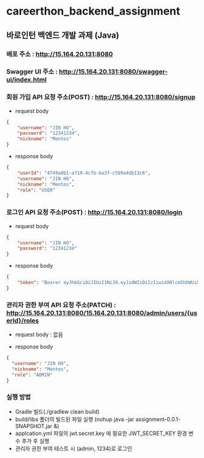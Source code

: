 # careerthon_backend_assignment
## 바로인턴 백엔드 개발 과제 (Java)
### 배포 주소 : http://15.164.20.131:8080

### Swagger UI 주소 : http://15.164.20.131:8080/swagger-ui/index.html

### 회원 가입 API 요청 주소(POST) : http://15.164.20.131:8080/signup
- request body
```json
{
	"username": "JIN HO",
	"password": "12341234",
	"nickname": "Mentos"
}
```

- response body
```json
{
    "userId": "4749a0b1-a719-4cfb-ba3f-c599a4db13c6",
    "username": "JIN HO",
    "nickname": "Mentos",
    "role": "USER"
}
```

### 로그인 API 요청 주소(POST) : http://15.164.20.131:8080/login
- request body
```json
{
	"username": "JIN HO",
	"password": "12341234"
}
```

- response body
```json
{
    "token": "Bearer eyJhbGciOiJIUzI1NiJ9.eyJzdWIiOiIzIiwidXNlcm5hbWUiOiJKSU4gSE8iLCJyb2xlIjp7ImF1dGhvcml0eU5hbWUiOiJST0xFX1VTRVIifSwiZXhwIjoxNzMxMTU4OTM0LCJpYXQiOjE3MzExNTUzMzR9.cqYcF4zxTeEibhOOg91c_Mp8f3p18FEKpsb5Z7Brx44"
}
```

### 관리자 권한 부여 API 요청 주소(PATCH) : http://15.164.20.131:8080/15.164.20.131:8080/admin/users/{userId}/roles
- request body : 없음

- response body
```json
{
  "username": "JIN HO",
  "nickname": "Mentos",
  "role": "ADMIN"
}
```

### 실행 방법
- Gradle 빌드(./gradlew clean build)
- build/libs 폴더의 빌드된 파일 실행 (nohup java -jar assignment-0.0.1-SNAPSHOT.jar &)
- applcation.yml 파일의 jwt.secret.key 에 필요한 JWT_SECRET_KEY 환경 변수 추가 후 실행
- 관리자 권한 부여 테스트 시 (admin, 1234)로 로그인
